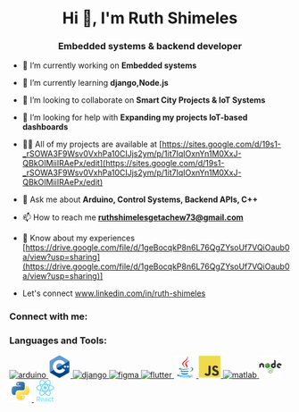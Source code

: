 <h1 align="center">Hi 👋, I'm Ruth Shimeles</h1>
<h3 align="center"> Embedded systems & backend developer</h3>

- 🔭 I’m currently working on **Embedded systems**

- 🌱 I’m currently learning **django,Node.js**

- 👯 I’m looking to collaborate on **Smart City Projects & IoT Systems**

- 🤝 I’m looking for help with **Expanding my projects IoT-based dashboards**

- 👨‍💻 All of my projects are available at [https://sites.google.com/d/19s1-_rSOWA3F9Wsv0VxhPa10CIJjs2ym/p/1it7IqIOxnYn1M0XxJ-QBkOIMiiIRAePx/edit](https://sites.google.com/d/19s1-_rSOWA3F9Wsv0VxhPa10CIJjs2ym/p/1it7IqIOxnYn1M0XxJ-QBkOIMiiIRAePx/edit)

- 💬 Ask me about **Arduino, Control Systems, Backend APIs, C++**

- 📫 How to reach me **ruthshimelesgetachew73@gmail.com**

- 📄 Know about my experiences [https://drive.google.com/file/d/1geBocqkP8n6L76QgZYsoUf7VQiOaub0a/view?usp=sharing](https://drive.google.com/file/d/1geBocqkP8n6L76QgZYsoUf7VQiOaub0a/view?usp=sharing)]

- Let's connect www.linkedin.com/in/ruth-shimeles 

<h3 align="left">Connect with me:</h3>
<p align="left">
</p>

<h3 align="left">Languages and Tools:</h3>
<p align="left"> <a href="https://www.arduino.cc/" target="_blank" rel="noreferrer"> <img src="https://cdn.worldvectorlogo.com/logos/arduino-1.svg" alt="arduino" width="40" height="40"/> </a> <a href="https://www.w3schools.com/cpp/" target="_blank" rel="noreferrer"> <img src="https://raw.githubusercontent.com/devicons/devicon/master/icons/cplusplus/cplusplus-original.svg" alt="cplusplus" width="40" height="40"/> </a> <a href="https://www.djangoproject.com/" target="_blank" rel="noreferrer"> <img src="https://cdn.worldvectorlogo.com/logos/django.svg" alt="django" width="40" height="40"/> </a> <a href="https://www.figma.com/" target="_blank" rel="noreferrer"> <img src="https://www.vectorlogo.zone/logos/figma/figma-icon.svg" alt="figma" width="40" height="40"/> </a> <a href="https://flutter.dev" target="_blank" rel="noreferrer"> <img src="https://www.vectorlogo.zone/logos/flutterio/flutterio-icon.svg" alt="flutter" width="40" height="40"/> </a> <a href="https://www.java.com" target="_blank" rel="noreferrer"> <img src="https://raw.githubusercontent.com/devicons/devicon/master/icons/java/java-original.svg" alt="java" width="40" height="40"/> </a> <a href="https://developer.mozilla.org/en-US/docs/Web/JavaScript" target="_blank" rel="noreferrer"> <img src="https://raw.githubusercontent.com/devicons/devicon/master/icons/javascript/javascript-original.svg" alt="javascript" width="40" height="40"/> </a> <a href="https://www.mathworks.com/" target="_blank" rel="noreferrer"> <img src="https://upload.wikimedia.org/wikipedia/commons/2/21/Matlab_Logo.png" alt="matlab" width="40" height="40"/> </a> <a href="https://nodejs.org" target="_blank" rel="noreferrer"> <img src="https://raw.githubusercontent.com/devicons/devicon/master/icons/nodejs/nodejs-original-wordmark.svg" alt="nodejs" width="40" height="40"/> </a> <a href="https://www.python.org" target="_blank" rel="noreferrer"> <img src="https://raw.githubusercontent.com/devicons/devicon/master/icons/python/python-original.svg" alt="python" width="40" height="40"/> </a> <a href="https://reactjs.org/" target="_blank" rel="noreferrer"> <img src="https://raw.githubusercontent.com/devicons/devicon/master/icons/react/react-original-wordmark.svg" alt="react" width="40" height="40"/> </a> </p>
